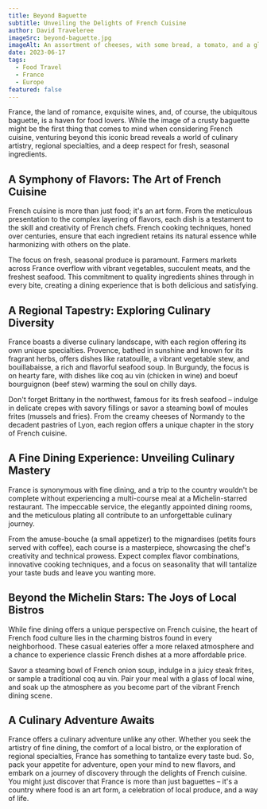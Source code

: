 ```yaml
---
title: Beyond Baguette
subtitle: Unveiling the Delights of French Cuisine
author: David Traveleree
imageSrc: beyond-baguette.jpg
imageAlt: An assortment of cheeses, with some bread, a tomato, and a glass of red wine
date: 2023-06-17
tags:
  - Food Travel
  - France
  - Europe
featured: false
---
```


France, the land of romance, exquisite wines, and, of course, the ubiquitous baguette, is a haven for food lovers. While the image of a crusty baguette might be the first thing that comes to mind when considering French cuisine, venturing beyond this iconic bread reveals a world of culinary artistry, regional specialties, and a deep respect for fresh, seasonal ingredients.

## A Symphony of Flavors: The Art of French Cuisine

French cuisine is more than just food; it's an art form. From the meticulous presentation to the complex layering of flavors, each dish is a testament to the skill and creativity of French chefs. French cooking techniques, honed over centuries, ensure that each ingredient retains its natural essence while harmonizing with others on the plate.

The focus on fresh, seasonal produce is paramount. Farmers markets across France overflow with vibrant vegetables, succulent meats, and the freshest seafood. This commitment to quality ingredients shines through in every bite, creating a dining experience that is both delicious and satisfying.

## A Regional Tapestry: Exploring Culinary Diversity

France boasts a diverse culinary landscape, with each region offering its own unique specialties. Provence, bathed in sunshine and known for its fragrant herbs, offers dishes like ratatouille, a vibrant vegetable stew, and bouillabaisse, a rich and flavorful seafood soup. In Burgundy, the focus is on hearty fare, with dishes like coq au vin (chicken in wine) and boeuf bourguignon (beef stew) warming the soul on chilly days.

Don't forget Brittany in the northwest, famous for its fresh seafood – indulge in delicate crepes with savory fillings or savor a steaming bowl of moules frites (mussels and fries). From the creamy cheeses of Normandy to the decadent pastries of Lyon, each region offers a unique chapter in the story of French cuisine.

## A Fine Dining Experience: Unveiling Culinary Mastery

France is synonymous with fine dining, and a trip to the country wouldn't be complete without experiencing a multi-course meal at a Michelin-starred restaurant. The impeccable service, the elegantly appointed dining rooms, and the meticulous plating all contribute to an unforgettable culinary journey.

From the amuse-bouche (a small appetizer) to the mignardises (petits fours served with coffee), each course is a masterpiece, showcasing the chef's creativity and technical prowess. Expect complex flavor combinations, innovative cooking techniques, and a focus on seasonality that will tantalize your taste buds and leave you wanting more.

## Beyond the Michelin Stars: The Joys of Local Bistros

While fine dining offers a unique perspective on French cuisine, the heart of French food culture lies in the charming bistros found in every neighborhood. These casual eateries offer a more relaxed atmosphere and a chance to experience classic French dishes at a more affordable price.

Savor a steaming bowl of French onion soup, indulge in a juicy steak frites, or sample a traditional coq au vin. Pair your meal with a glass of local wine, and soak up the atmosphere as you become part of the vibrant French dining scene.

## A Culinary Adventure Awaits

France offers a culinary adventure unlike any other. Whether you seek the artistry of fine dining, the comfort of a local bistro, or the exploration of regional specialties, France has something to tantalize every taste bud. So, pack your appetite for adventure, open your mind to new flavors, and embark on a journey of discovery through the delights of French cuisine. You might just discover that France is more than just baguettes – it's a country where food is an art form, a celebration of local produce, and a way of life.
